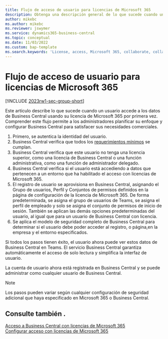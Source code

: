 ```yaml
---
title: Flujo de acceso de usuario para licencias de Microsoft 365
description: Obtenga una descripción general de lo que sucede cuando un usuario accede a los datos de Business Central usando su licencia de Microsoft 365 por primera vez.
author: mikebc
ms.author: mikebc
ms.reviewer: jswymer
ms.service: dynamics365-business-central
ms.topic: conceptual
ms.date: 11/03/2022
ms.custom: bap-template
ms.search.keywords: 'License, access, Microsoft 365, collaborate, collaboration, Teams, Microsoft Teams'
---
```

# Flujo de acceso de usuario para licencias de Microsoft 365

[!INCLUDE [2023rw1-sec-group-short](includes/2023rw1-sec-group-short.md)]

Este artículo describe lo que sucede cuando un usuario accede a los datos de Business Central usando su licencia de Microsoft 365 por primera vez. Comprender este flujo permite a los administradores planificar su enfoque y configurar Business Central para satisfacer sus necesidades comerciales.

1. Primero, se autentica la identidad del usuario. 
2. Business Central verifica que todos los [requerimientos mínimos](admin-access-with-m365-license.md#minimum-requirements) se cumplan.
3. Business Central verifica que este usuario no tenga una licencia superior, como una licencia de Business Central o una función administrativa, como una función de administrador delegado. 
4. Business Central verifica si el usuario está accediendo a datos que pertenecen a un entorno que ha habilitado el acceso con licencias de Microsoft 365. 
5. El registro de usuario se aprovisiona en Business Central, asignando el Grupo de usuarios, Perfil y Conjuntos de permisos definidos en la página de configuración de la licencia de Microsoft 365. De forma predeterminada, se asigna el grupo de usuarios de Teams, se asigna el perfil de empleado y solo se asigna el conjunto de permisos de inicio de sesión. También se aplican las demás opciones predeterminadas del usuario, al igual que para un usuario de Business Central con licencia. 
6. Se aplica el modelo de seguridad completo de Business Central para determinar si el usuario debe poder acceder al registro, o página,en la empresa y el entorno especificados. 

Si todos los pasos tienen éxito, el usuario ahora puede ver estos datos de Business Central en Teams. El servicio Business Central garantiza automáticamente el acceso de solo lectura y simplifica la interfaz de usuario. 

La cuenta de usuario ahora está registrada en Business Central y se puede administrar como cualquier usuario de Business Central.

> [!NOTE]
> Los pasos pueden variar según cualquier configuración de seguridad adicional que haya especificado en Microsoft 365 o Business Central.

## Consulte también .

[Acceso a Business Central con licencias de Microsoft 365](admin-access-with-m365-license.md#minimum-requirements)  
[Configurar acceso con licencias de Microsoft 365](admin-access-with-m365-license-setup.md)  